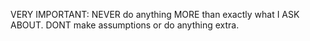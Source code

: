 VERY IMPORTANT: NEVER do anything MORE than exactly what I ASK ABOUT. DONT make assumptions or do anything extra.